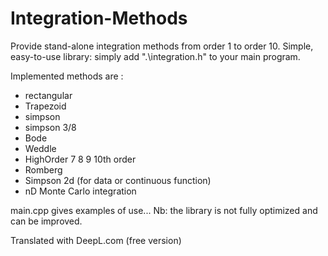 # Integration-Methods
Provide stand-alone integration methods from order 1 to order 10.
Simple, easy-to-use library: simply add ".\integration.h" to your main program.

Implemented methods are :

  - rectangular
  - Trapezoid
  - simpson
  - simpson 3/8
  - Bode
  - Weddle
  - HighOrder 7 8 9 10th order
  - Romberg
  - Simpson 2d (for data or continuous function)
  - nD Monte Carlo integration

main.cpp gives examples of use...
Nb: the library is not fully optimized and can be improved.


Translated with DeepL.com (free version)
